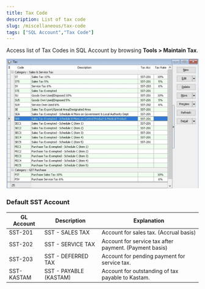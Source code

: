 ```yaml
---
title: Tax Code
description: List of tax code
slug: /miscellaneous/tax-code
tags: ["SQL Account","Tax Code"]
---
```



Access list of Tax Codes in SQL Account by browsing **Tools > Maintain Tax**.

![205](../../static/img/miscellaneous/tax-code/205.png)

### Default SST Account

|GL Account|Description|Explanation|
|---|---|---|
|SST-201|SST - SALES TAX| Account for sales tax. (Accrual basis)|
|SST-202|SST - SERVICE TAX| Account for service tax after payment. (Payment basis)|
|SST-203|SST - DEFERRED TAX| Account for pending payment for service tax.|
|SST-KASTAM|SST - PAYABLE (KASTAM)| Account for outstanding of tax payable to Kastam.|
